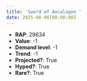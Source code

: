 ```yaml
---
title: 'Sword of Ancalagon '
date: 2025-08-06T00:00:00Z
---
```

- **RAP**: 29634
- **Value**: -1
- **Demand level**: -1
- **Trend**: -1
- **Projected?**: True
- **Hyped?**: True
- **Rare?**: True
